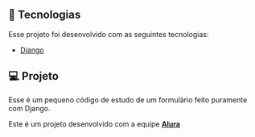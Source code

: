 ## 🧪 Tecnologias

Esse projeto foi desenvolvido com as seguintes tecnologias:
- [Django](https://www.djangoproject.com/)
## 💻 Projeto

Esse é um pequeno código de estudo de um formulário feito puramente com Django.

Este é um projeto desenvolvido com a equipe **[Alura](https://www.alura.com.br/)**
